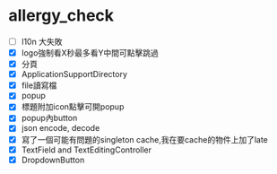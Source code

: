 # allergy_check

- [ ] l10n 大失敗  
- [x] logo強制看X秒最多看Y中間可點擊跳過  
- [x] 分頁  
- [x] ApplicationSupportDirectory 
- [x] file讀寫檔
- [x] popup  
- [x] 標題附加icon點擊可開popup  
- [x] popup內button  
- [x] json encode, decode
- [x] 寫了一個可能有問題的singleton cache,我在要cache的物件上加了late
- [x] TextField and TextEditingController
- [x] DropdownButton
